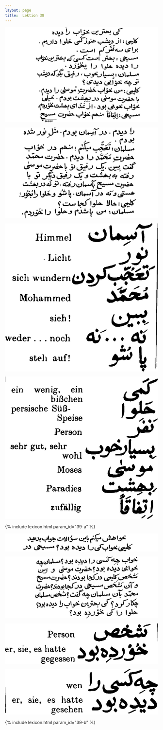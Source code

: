 ```yaml
---
layout: page
title:  Lektion 38
---
```



![image](/assets/s/096.png-04.png)

![image](/assets/s/097.png-01.png)

![image](/assets/s/2col/097.png-08_1L.png)

![image](/assets/s/2col/097.png-08_2R.png)

{% include lexicon.html param_id="39-a" %}

![image](/assets/s/097.png-09.png)

![image](/assets/s/098.png-02.png)

![image](/assets/s/2col/098.png-05_1L.png)

![image](/assets/s/2col/098.png-05_2R.png)

{% include lexicon.html param_id="39-b" %}
